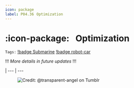 ```yaml
---
icon: package
label: P04.36⠀Optimization
---
```

# :icon-package:⠀Optimization
`Tags:` [!badge Submarine](/projects/P04-submarine.md) [!badge robot-car]()

!!!
*More details in future updates*
!!!

|
--- | ---

<figure>
    <img src="https://64.media.tumblr.com/d103eb823dce2842c673f409f036857b/tumblr_mzx9wrdwFa1snc5kxo1_1280.gifv" alt="Credit: @transparent-angel on Tumblr">
</figure>
